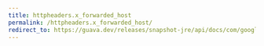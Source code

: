 ```yaml
---
title: httpheaders.x_forwarded_host
permalink: /httpheaders.x_forwarded_host/
redirect_to: https://guava.dev/releases/snapshot-jre/api/docs/com/google/common/net/HttpHeaders.html#X_FORWARDED_HOST
---
```

